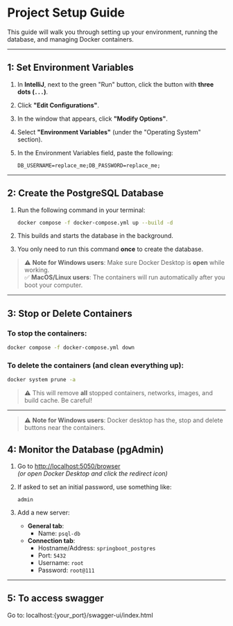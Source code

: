 # Project Setup Guide

This guide will walk you through setting up your environment, running the database, and managing Docker containers.

---

## 1: Set Environment Variables

1. In **IntelliJ**, next to the green "Run" button, click the button with **three dots (`...`)**.
2. Click **"Edit Configurations"**.
3. In the window that appears, click **"Modify Options"**.
4. Select **"Environment Variables"** (under the "Operating System" section).
5. In the Environment Variables field, paste the following:

   ```
   DB_USERNAME=replace_me;DB_PASSWORD=replace_me;
   ```

---

## 2: Create the PostgreSQL Database

1. Run the following command in your terminal:

   ```bash
   docker compose -f docker-compose.yml up --build -d
   ```

2. This builds and starts the database in the background.
3. You only need to run this command **once** to create the database.

> ⚠️ **Note for Windows users**: Make sure Docker Desktop is **open** while working.  
> ✅ **MacOS/Linux users**: The containers will run automatically after you boot your computer.

---

## 3: Stop or Delete Containers

### To **stop** the containers:

```bash
docker compose -f docker-compose.yml down
```

### To **delete** the containers (and clean everything up):

```bash
docker system prune -a
```

> ⚠️ This will remove **all** stopped containers, networks, images, and build cache. Be careful!

---

> ⚠️ **Note for Windows users**: Docker desktop has the, stop and delete buttons near the containers.

## 4: Monitor the Database (pgAdmin)

1. Go to [http://localhost:5050/browser](http://localhost:5050/browser)  
   *(or open Docker Desktop and click the redirect icon)*

2. If asked to set an initial password, use something like:

   ```
   admin
   ```

3. Add a new server:
   - **General tab**:  
     - Name: `psql-db`
   - **Connection tab**:  
     - Hostname/Address: `springboot_postgres`  
     - Port: `5432`
     - Username: `root`
     - Password: `root@111`

---

 ## 5: To access swagger

 Go to: localhost:{your_port}/swagger-ui/index.html
